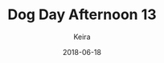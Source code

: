 ---
title: 'Dog Day Afternoon 13'
alt: 'Mysteries of the Arcana'
date: '2018-06-18'
author: 'Keira'
artist: 'Keira'
chapter: 'None'
filler: false
---
